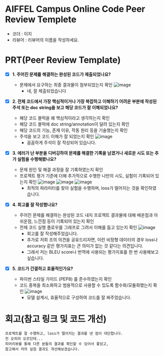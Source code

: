 # AIFFEL Campus Online Code Peer Review Templete
- 코더 : 이지
- 리뷰어 : 리뷰어의 이름을 작성하세요.


# PRT(Peer Review Template)
- [X]  **1. 주어진 문제를 해결하는 완성된 코드가 제출되었나요?**
    - 문제에서 요구하는 최종 결과물이 첨부되었는지 확인
      ![image](https://github.com/user-attachments/assets/59e77071-5c19-475c-8021-835ef52a173c)
      - 네, 잘 제출되었습니다

    
- [X]  **2. 전체 코드에서 가장 핵심적이거나 가장 복잡하고 이해하기 어려운 부분에 작성된 
주석 또는 doc string을 보고 해당 코드가 잘 이해되었나요?**
    - 해당 코드 블럭을 왜 핵심적이라고 생각하는지 확인
    - 해당 코드 블럭에 doc string/annotation이 달려 있는지 확인
    - 해당 코드의 기능, 존재 이유, 작동 원리 등을 기술했는지 확인
    - 주석을 보고 코드 이해가 잘 되었는지 확인
      ![image](https://github.com/user-attachments/assets/1aca2673-0a4e-4963-aef8-4e75f8e884de)
      - 꼼꼼하게 주석이 잘 작성되어 있습니다.

        
- [X]  **3. 에러가 난 부분을 디버깅하여 문제를 해결한 기록을 남겼거나
새로운 시도 또는 추가 실험을 수행해봤나요?**
    - 문제 원인 및 해결 과정을 잘 기록하였는지 확인
    - 프로젝트 평가 기준에 더해 추가적으로 수행한 나만의 시도, 
    실험이 기록되어 있는지 확인
      ![image](https://github.com/user-attachments/assets/308060ee-2515-4593-aed0-4e79b8115e7e)
      ![image](https://github.com/user-attachments/assets/6e2f3aca-3884-48c7-a07c-180d3508b0cd)
      ![image](https://github.com/user-attachments/assets/f6fc31a8-9c23-43a6-81c1-f53eb842c72c)
      - 최적의 파라미터를 찾아 실험을 수행하며, loss가 떨어지는 것을 확인하였습니다.

        
- [X]  **4. 회고를 잘 작성했나요?**
    - 주어진 문제를 해결하는 완성된 코드 내지 프로젝트 결과물에 대해
    배운점과 아쉬운점, 느낀점 등이 기록되어 있는지 확인
    - 전체 코드 실행 플로우를 그래프로 그려서 이해를 돕고 있는지 확인
      ![image](https://github.com/user-attachments/assets/7ebce17b-d4f3-445f-a8fa-b79fea04ea4a)
      - 회고를 잘 작성해주었습니다.
      - 추가로 저희 조의 의견을 공유드리자면, 이런 비정형 데이터의 경우 loss나 accuracy 같은 평가지표는 큰 의미가 없는 것 같다는 의견입니다.
      - 그래서 저는 BLEU score나 번역에 사용되는 평가지표를 한 번 사용해보고 싶습니다.   


        
- [X]  **5. 코드가 간결하고 효율적인가요?**
    - 파이썬 스타일 가이드 (PEP8) 를 준수하였는지 확인
    - 코드 중복을 최소화하고 범용적으로 사용할 수 있도록 함수화/모듈화했는지 확인
      ![image](https://github.com/user-attachments/assets/cd5ffa66-dfdb-46f0-b2ef-9b318fc15a7b)
      - 모델 설계시, 효율적으로 구성하여 코드를 잘 짜주었습니다.   

      

# 회고(참고 링크 및 코드 개선)
```
프로젝트를 잘 수행하고, loss가 떨어지는 결과를 낸 점이 대단합니다.   
전 오히려 오르던데...   
피어리뷰를 통해 다른 분들의 결과를 확인할 수 있어서 좋았고,   
참고해서 저의 실험 결과도 개선해보겠습니다.   
```

